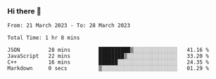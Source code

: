 ### Hi there 👋

<!--
**wangsy503/wangsy503** is a ✨ _special_ ✨ repository because its `README.md` (this file) appears on your GitHub profile.

Here are some ideas to get you started:

- 🔭 I’m currently working on ...
- 🌱 I’m currently learning ...
- 👯 I’m looking to collaborate on ...
- 🤔 I’m looking for help with ...
- 💬 Ask me about ...
- 📫 How to reach me: ...
- 😄 Pronouns: ...
- ⚡ Fun fact: ...
-->
<!--START_SECTION:waka-->

```text
From: 21 March 2023 - To: 28 March 2023

Total Time: 1 hr 8 mins

JSON         28 mins         ██████████▒░░░░░░░░░░░░░░   41.16 %
JavaScript   22 mins         ████████▒░░░░░░░░░░░░░░░░   33.20 %
C++          16 mins         ██████░░░░░░░░░░░░░░░░░░░   24.35 %
Markdown     0 secs          ▒░░░░░░░░░░░░░░░░░░░░░░░░   01.29 %
```

<!--END_SECTION:waka-->
